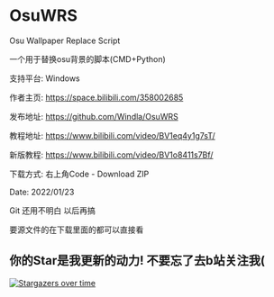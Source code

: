 # OsuWRS
Osu Wallpaper Replace Script

一个用于替换osu背景的脚本(CMD+Python)

支持平台: Windows

作者主页: https://space.bilibili.com/358002685

发布地址: https://github.com/Windla/OsuWRS

教程地址: https://www.bilibili.com/video/BV1eq4y1g7sT/

新版教程: https://www.bilibili.com/video/BV1o8411s7Bf/

下载方式: 右上角Code - Download ZIP

Date: 2022/01/23

Git 还用不明白 以后再搞

要源文件的在下载里面的都可以直接看



## 你的Star是我更新的动力! 不要忘了去b站关注我(
[![Stargazers over time](https://starchart.cc/Windla/OsuWRS.svg)](https://starchart.cc/Windla/OsuWRS)
